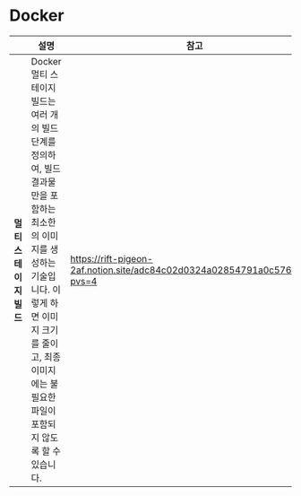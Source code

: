# Docker 


|  | 설명 | 참고 |
|------|------|----------------|
| **멀티 스테이지 빌드** | Docker 멀티 스테이지 빌드는 여러 개의 빌드 단계를 정의하여, 빌드 결과물만을 포함하는 최소한의 이미지를 생성하는 기술입니다. 이렇게 하면 이미지 크기를 줄이고, 최종 이미지에는 불필요한 파일이 포함되지 않도록 할 수 있습니다. | https://rift-pigeon-2af.notion.site/adc84c02d0324a02854791a0c576379e?pvs=4 |


